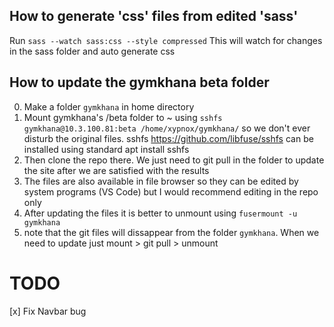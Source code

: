 
## How to generate 'css' files from edited 'sass'

Run `sass --watch sass:css --style compressed`
This will watch for changes in the sass folder and auto generate css

## How to update the gymkhana beta folder 

0. Make a folder `gymkhana` in home directory
1. Mount gymkhana's /beta folder to ~ using `sshfs gymkhana@10.3.100.81:beta /home/xypnox/gymkhana/` so we don't ever disturb the original files.
sshfs https://github.com/libfuse/sshfs can be installed using standard apt install sshfs
2. Then clone the repo there. We just need to git pull in the folder to update the site after we are satisfied with the results
3. The files are also available in file browser so they can be edited by system programs (VS Code) but I would recommend editing in the repo only
4. After updating the files it is better to unmount using `fusermount -u gymkhana`
5. note that the git files will dissappear from the folder `gymkhana`. When we need to update just mount > git pull > unmount


# TODO

[x] Fix Navbar bug
